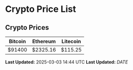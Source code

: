 # Crypto Price List

## Crypto Prices
| Bitcoin | Ethereum | Litecoin |
| ------- | -------- | -------- |
| $91400 | $2325.16 | $115.25 |
**Last Updated:** 2025-03-03 14:44 UTC
**Last Updated:** $DATE$
